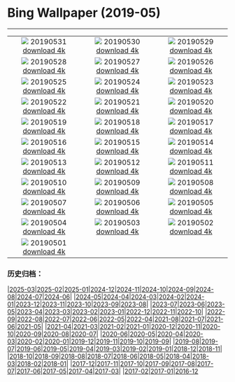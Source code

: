 # Bing Wallpaper (2019-05)
**************
| | | |
| :----: | :----: | :----: |
| ![](https://www.bing.com/th?id=OHR.ZumwaltPrairie_EN-US4220977516_1920x1080.jpg) 20190531 [download 4k](https://www.bing.com/th?id=OHR.ZumwaltPrairie_EN-US4220977516_UHD.jpg) | ![](https://www.bing.com/th?id=OHR.Manhattanhenge_EN-US4126401007_1920x1080.jpg) 20190530 [download 4k](https://www.bing.com/th?id=OHR.Manhattanhenge_EN-US4126401007_UHD.jpg) | ![](https://www.bing.com/th?id=OHR.StravinskyFountain_EN-US4016192027_1920x1080.jpg) 20190529 [download 4k](https://www.bing.com/th?id=OHR.StravinskyFountain_EN-US4016192027_UHD.jpg) |
| ![](https://www.bing.com/th?id=OHR.BeeWeek_EN-US3869000893_1920x1080.jpg) 20190528 [download 4k](https://www.bing.com/th?id=OHR.BeeWeek_EN-US3869000893_UHD.jpg) | ![](https://www.bing.com/th?id=OHR.VVMWDC_EN-US3757796732_1920x1080.jpg) 20190527 [download 4k](https://www.bing.com/th?id=OHR.VVMWDC_EN-US3757796732_UHD.jpg) | ![](https://www.bing.com/th?id=OHR.MarathonduMont_EN-US3655902624_1920x1080.jpg) 20190526 [download 4k](https://www.bing.com/th?id=OHR.MarathonduMont_EN-US3655902624_UHD.jpg) |
| ![](https://www.bing.com/th?id=OHR.CapeMayWarbler_EN-US3460417256_1920x1080.jpg) 20190525 [download 4k](https://www.bing.com/th?id=OHR.CapeMayWarbler_EN-US3460417256_UHD.jpg) | ![](https://www.bing.com/th?id=OHR.MalvarrosaSandSculpture_EN-US3310429769_1920x1080.jpg) 20190524 [download 4k](https://www.bing.com/th?id=OHR.MalvarrosaSandSculpture_EN-US3310429769_UHD.jpg) | ![](https://www.bing.com/th?id=OHR.CuracaoTurtle_EN-US8979541301_1920x1080.jpg) 20190523 [download 4k](https://www.bing.com/th?id=OHR.CuracaoTurtle_EN-US8979541301_UHD.jpg) |
| ![](https://www.bing.com/th?id=OHR.ElProblema_EN-US8844514995_1920x1080.jpg) 20190522 [download 4k](https://www.bing.com/th?id=OHR.ElProblema_EN-US8844514995_UHD.jpg) | ![](https://www.bing.com/th?id=OHR.CRDelta_EN-US8781843892_1920x1080.jpg) 20190521 [download 4k](https://www.bing.com/th?id=OHR.CRDelta_EN-US8781843892_UHD.jpg) | ![](https://www.bing.com/th?id=OHR.ChannelIslandFox_EN-US8681899783_1920x1080.jpg) 20190520 [download 4k](https://www.bing.com/th?id=OHR.ChannelIslandFox_EN-US8681899783_UHD.jpg) |
| ![](https://www.bing.com/th?id=OHR.Ghyakar_EN-US8536444823_1920x1080.jpg) 20190519 [download 4k](https://www.bing.com/th?id=OHR.Ghyakar_EN-US8536444823_UHD.jpg) | ![](https://www.bing.com/th?id=OHR.COAAS_EN-US8410479448_1920x1080.jpg) 20190518 [download 4k](https://www.bing.com/th?id=OHR.COAAS_EN-US8410479448_UHD.jpg) | ![](https://www.bing.com/th?id=OHR.BicycleRelief_EN-US8199020679_1920x1080.jpg) 20190517 [download 4k](https://www.bing.com/th?id=OHR.BicycleRelief_EN-US8199020679_UHD.jpg) |
| ![](https://www.bing.com/th?id=OHR.AbuSimbel_EN-US8101729875_1920x1080.jpg) 20190516 [download 4k](https://www.bing.com/th?id=OHR.AbuSimbel_EN-US8101729875_UHD.jpg) | ![](https://www.bing.com/th?id=OHR.NordkappSun_EN-US7949875280_1920x1080.jpg) 20190515 [download 4k](https://www.bing.com/th?id=OHR.NordkappSun_EN-US7949875280_UHD.jpg) | ![](https://www.bing.com/th?id=OHR.BlueCannes_EN-US7832673119_1920x1080.jpg) 20190514 [download 4k](https://www.bing.com/th?id=OHR.BlueCannes_EN-US7832673119_UHD.jpg) |
| ![](https://www.bing.com/th?id=OHR.PineLogSP_EN-US7583399846_1920x1080.jpg) 20190513 [download 4k](https://www.bing.com/th?id=OHR.PineLogSP_EN-US7583399846_UHD.jpg) | ![](https://www.bing.com/th?id=OHR.PipingPlover_EN-US7445293078_1920x1080.jpg) 20190512 [download 4k](https://www.bing.com/th?id=OHR.PipingPlover_EN-US7445293078_UHD.jpg) | ![](https://www.bing.com/th?id=OHR.ZaanseSchans_EN-US7322815776_1920x1080.jpg) 20190511 [download 4k](https://www.bing.com/th?id=OHR.ZaanseSchans_EN-US7322815776_UHD.jpg) |
| ![](https://www.bing.com/th?id=OHR.RailroadingTurntable_EN-US7125515038_1920x1080.jpg) 20190510 [download 4k](https://www.bing.com/th?id=OHR.RailroadingTurntable_EN-US7125515038_UHD.jpg) | ![](https://www.bing.com/th?id=OHR.SerengetiZebra_EN-US5631881768_1920x1080.jpg) 20190509 [download 4k](https://www.bing.com/th?id=OHR.SerengetiZebra_EN-US5631881768_UHD.jpg) | ![](https://www.bing.com/th?id=OHR.CurlingBonspiel_EN-US5566778028_1920x1080.jpg) 20190508 [download 4k](https://www.bing.com/th?id=OHR.CurlingBonspiel_EN-US5566778028_UHD.jpg) |
| ![](https://www.bing.com/th?id=OHR.StMaryFalls_EN-US5506199151_1920x1080.jpg) 20190507 [download 4k](https://www.bing.com/th?id=OHR.StMaryFalls_EN-US5506199151_UHD.jpg) | ![](https://www.bing.com/th?id=OHR.NCFireweed_EN-US5437463354_1920x1080.jpg) 20190506 [download 4k](https://www.bing.com/th?id=OHR.NCFireweed_EN-US5437463354_UHD.jpg) | ![](https://www.bing.com/th?id=OHR.AmericanCulturalCapital_EN-US5366508467_1920x1080.jpg) 20190505 [download 4k](https://www.bing.com/th?id=OHR.AmericanCulturalCapital_EN-US5366508467_UHD.jpg) |
| ![](https://www.bing.com/th?id=OHR.SkelligMichael_EN-US5274283608_1920x1080.jpg) 20190504 [download 4k](https://www.bing.com/th?id=OHR.SkelligMichael_EN-US5274283608_UHD.jpg) | ![](https://www.bing.com/th?id=OHR.Waldplastik_EN-US5187306867_1920x1080.jpg) 20190503 [download 4k](https://www.bing.com/th?id=OHR.Waldplastik_EN-US5187306867_UHD.jpg) | ![](https://www.bing.com/th?id=OHR.RuffLek_EN-US5125992277_1920x1080.jpg) 20190502 [download 4k](https://www.bing.com/th?id=OHR.RuffLek_EN-US5125992277_UHD.jpg) |
| ![](https://www.bing.com/th?id=OHR.WisteriaTunnel_EN-US5042367365_1920x1080.jpg) 20190501 [download 4k](https://www.bing.com/th?id=OHR.WisteriaTunnel_EN-US5042367365_UHD.jpg) |  |  |

### 历史归档：

|[2025-03](/2025-03/2025-03.md)|[2025-02](/2025-02/2025-02.md)|[2025-01](/2025-01/2025-01.md)|[2024-12](/2024-12/2024-12.md)|[2024-11](/2024-11/2024-11.md)|[2024-10](/2024-10/2024-10.md)|[2024-09](/2024-09/2024-09.md)|[2024-08](/2024-08/2024-08.md)|[2024-07](/2024-07/2024-07.md)|[2024-06](/2024-06/2024-06.md)|
|[2024-05](/2024-05/2024-05.md)|[2024-04](/2024-04/2024-04.md)|[2024-03](/2024-03/2024-03.md)|[2024-02](/2024-02/2024-02.md)|[2024-01](/2024-01/2024-01.md)|[2023-12](/2023-12/2023-12.md)|[2023-11](/2023-11/2023-11.md)|[2023-10](/2023-10/2023-10.md)|[2023-09](/2023-09/2023-09.md)|[2023-08](/2023-08/2023-08.md)|
|[2023-07](/2023-07/2023-07.md)|[2023-06](/2023-06/2023-06.md)|[2023-05](/2023-05/2023-05.md)|[2023-04](/2023-04/2023-04.md)|[2023-03](/2023-03/2023-03.md)|[2023-02](/2023-02/2023-02.md)|[2023-01](/2023-01/2023-01.md)|[2022-12](/2022-12/2022-12.md)|[2022-11](/2022-11/2022-11.md)|[2022-10](/2022-10/2022-10.md)|
|[2022-09](/2022-09/2022-09.md)|[2022-08](/2022-08/2022-08.md)|[2022-07](/2022-07/2022-07.md)|[2022-06](/2022-06/2022-06.md)|[2022-05](/2022-05/2022-05.md)|[2022-04](/2022-04/2022-04.md)|[2021-08](/2021-08/2021-08.md)|[2021-07](/2021-07/2021-07.md)|[2021-06](/2021-06/2021-06.md)|[2021-05](/2021-05/2021-05.md)|
|[2021-04](/2021-04/2021-04.md)|[2021-03](/2021-03/2021-03.md)|[2021-02](/2021-02/2021-02.md)|[2021-01](/2021-01/2021-01.md)|[2020-12](/2020-12/2020-12.md)|[2020-11](/2020-11/2020-11.md)|[2020-10](/2020-10/2020-10.md)|[2020-09](/2020-09/2020-09.md)|[2020-08](/2020-08/2020-08.md)|[2020-07](/2020-07/2020-07.md)|
|[2020-06](/2020-06/2020-06.md)|[2020-05](/2020-05/2020-05.md)|[2020-04](/2020-04/2020-04.md)|[2020-03](/2020-03/2020-03.md)|[2020-02](/2020-02/2020-02.md)|[2020-01](/2020-01/2020-01.md)|[2019-12](/2019-12/2019-12.md)|[2019-11](/2019-11/2019-11.md)|[2019-10](/2019-10/2019-10.md)|[2019-09](/2019-09/2019-09.md)|
|[2019-08](/2019-08/2019-08.md)|[2019-07](/2019-07/2019-07.md)|[2019-06](/2019-06/2019-06.md)|[2019-05](/2019-05/2019-05.md)|[2019-04](/2019-04/2019-04.md)|[2019-03](/2019-03/2019-03.md)|[2019-02](/2019-02/2019-02.md)|[2019-01](/2019-01/2019-01.md)|[2018-12](/2018-12/2018-12.md)|[2018-11](/2018-11/2018-11.md)|
|[2018-10](/2018-10/2018-10.md)|[2018-09](/2018-09/2018-09.md)|[2018-08](/2018-08/2018-08.md)|[2018-07](/2018-07/2018-07.md)|[2018-06](/2018-06/2018-06.md)|[2018-05](/2018-05/2018-05.md)|[2018-04](/2018-04/2018-04.md)|[2018-03](/2018-03/2018-03.md)|[2018-02](/2018-02/2018-02.md)|[2018-01](/2018-01/2018-01.md)|
|[2017-12](/2017-12/2017-12.md)|[2017-11](/2017-11/2017-11.md)|[2017-10](/2017-10/2017-10.md)|[2017-09](/2017-09/2017-09.md)|[2017-08](/2017-08/2017-08.md)|[2017-07](/2017-07/2017-07.md)|[2017-06](/2017-06/2017-06.md)|[2017-05](/2017-05/2017-05.md)|[2017-04](/2017-04/2017-04.md)|[2017-03](/2017-03/2017-03.md)|
|[2017-02](/2017-02/2017-02.md)|[2017-01](/2017-01/2017-01.md)|[2016-12](/2016-12/2016-12.md)
